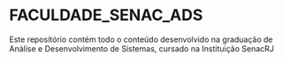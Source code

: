# FACULDADE_SENAC_ADS
Este repositório contém todo o conteúdo desenvolvido na graduação de Análise e Desenvolvimento de Sistemas, cursado na Instituição SenacRJ
